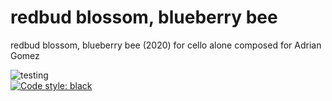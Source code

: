 # redbud blossom, blueberry bee
redbud blossom, blueberry bee (2020) for cello alone composed for Adrian Gomez <br/>

![testing](https://github.com/GregoryREvans/redbud/workflows/testing/badge.svg) <br />
[![Code style: black](https://img.shields.io/badge/code%20style-black-000000.svg)](https://github.com/python/black)
